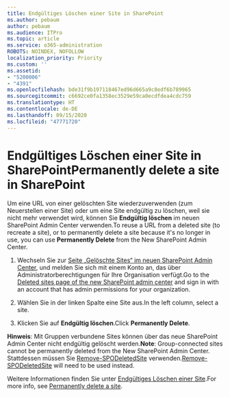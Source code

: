 ```yaml
---
title: Endgültiges Löschen einer Site in SharePoint
ms.author: pebaum
author: pebaum
ms.audience: ITPro
ms.topic: article
ms.service: o365-administration
ROBOTS: NOINDEX, NOFOLLOW
localization_priority: Priority
ms.custom: ''
ms.assetid:
- "5200006"
- "4391"
ms.openlocfilehash: bde31f9b197118467ed96d665a9c8edf6b789965
ms.sourcegitcommit: c6692ce0fa1358ec3529e59ca0ecdfdea4cdc759
ms.translationtype: HT
ms.contentlocale: de-DE
ms.lasthandoff: 09/15/2020
ms.locfileid: "47771720"
---
```

# <a name="permanently-delete-a-site-in-sharepoint"></a><span data-ttu-id="35cb6-102">Endgültiges Löschen einer Site in SharePoint</span><span class="sxs-lookup"><span data-stu-id="35cb6-102">Permanently delete a site in SharePoint</span></span>

<span data-ttu-id="35cb6-103">Um eine URL von einer gelöschten Site wiederzuverwenden (zum Neuerstellen einer Site) oder um eine Site endgültig zu löschen, weil sie nicht mehr verwendet wird, können Sie **Endgültig löschen** im neuen SharePoint Admin Center verwenden.</span><span class="sxs-lookup"><span data-stu-id="35cb6-103">To reuse a URL from a deleted site (to recreate a site), or to permanently delete a site because it's no longer in use, you can use **Permanently Delete** from the New SharePoint Admin Center.</span></span> 

1. <span data-ttu-id="35cb6-104">Wechseln Sie zur [Seite „Gelöschte Sites“ im neuen SharePoint Admin Center](https://admin.microsoft.com/sharepoint?page=recycleBin&modern=true), und melden Sie sich mit einem Konto an, das über Administratorberechtigungen für Ihre Organisation verfügt.</span><span class="sxs-lookup"><span data-stu-id="35cb6-104">Go to the [Deleted sites page of the new SharePoint admin center](https://admin.microsoft.com/sharepoint?page=recycleBin&modern=true) and sign in with an account that has admin permissions for your organization.</span></span> 

2. <span data-ttu-id="35cb6-105">Wählen Sie in der linken Spalte eine Site aus.</span><span class="sxs-lookup"><span data-stu-id="35cb6-105">In the left column, select a site.</span></span> 

3. <span data-ttu-id="35cb6-106">Klicken Sie auf **Endgültig löschen**.</span><span class="sxs-lookup"><span data-stu-id="35cb6-106">Click **Permanently Delete**.</span></span> 

<span data-ttu-id="35cb6-107">**Hinweis**: Mit Gruppen verbundene Sites können über das neue SharePoint Admin Center nicht endgültig gelöscht werden.</span><span class="sxs-lookup"><span data-stu-id="35cb6-107">**Note**: Group-connected sites cannot be permanently deleted from the New SharePoint Admin Center.</span></span> <span data-ttu-id="35cb6-108">Stattdessen müssen Sie [Remove-SPODeletedSite](https://docs.microsoft.com/powershell/module/sharepoint-online/remove-spodeletedsite) verwenden.</span><span class="sxs-lookup"><span data-stu-id="35cb6-108">[Remove-SPODeletedSite](https://docs.microsoft.com/powershell/module/sharepoint-online/remove-spodeletedsite) will need to be used instead.</span></span>  

<span data-ttu-id="35cb6-109">Weitere Informationen finden Sie unter [Endgültiges Löschen einer Site](https://docs.microsoft.com/sharepoint/delete-site-collection#permanently-delete-a-site).</span><span class="sxs-lookup"><span data-stu-id="35cb6-109">For more info, see [Permanently delete a site](https://docs.microsoft.com/sharepoint/delete-site-collection#permanently-delete-a-site).</span></span> 

